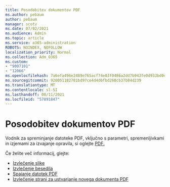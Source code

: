 ```yaml
---
title: Posodobitev dokumentov PDF
ms.author: pebaum
author: pebaum
manager: scotv
ms.date: 07/02/2021
ms.audience: Admin
ms.topic: article
ms.service: o365-administration
ROBOTS: NOINDEX, NOFOLLOW
localization_priority: Normal
ms.collection: Adm_O365
ms.custom:
- "9007101"
- "12066"
ms.openlocfilehash: 7a6efa496e2489e765acf74e03f0486a2dd7b943fe0d933bd0eda4d50883aa2c
ms.sourcegitcommit: 920051182781bd97ce4d4d6fbd268cb37b84d239
ms.translationtype: MT
ms.contentlocale: sl-SI
ms.lasthandoff: 08/11/2021
ms.locfileid: "57891847"
---
```

# <a name="update-pdf-documents"></a>Posodobitev dokumentov PDF

Vodnik za spreminjanje datoteke PDF, vključno s parametri, spremenljivkami in izjemami za izvajanje opravila, si oglejte [PDF.](https://docs.microsoft.com/power-automate/desktop-flows/actions-reference/pdf)

Če želite več informacij, glejte:

- [Izvlečenje slike](https://docs.microsoft.com/power-automate/desktop-flows/actions-reference/pdf#pdf-actions)
- [Izvlečenje besedila](https://docs.microsoft.com/power-automate/desktop-flows/actions-reference/pdf#extracttextfrompdfaction)
- [Spajanje datotek PDF](https://docs.microsoft.com/power-automate/desktop-flows/actions-reference/pdf#mergefiles)
- [Izvlečenje strani za ustvarjanje novega dokumenta PDF](https://docs.microsoft.com/power-automate/desktop-flows/actions-reference/pdf#extractpages)
